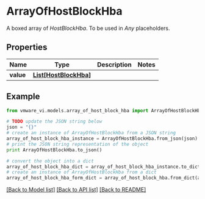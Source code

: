 # ArrayOfHostBlockHba

A boxed array of *HostBlockHba*. To be used in *Any* placeholders. 

## Properties
Name | Type | Description | Notes
------------ | ------------- | ------------- | -------------
**value** | [**List[HostBlockHba]**](HostBlockHba.md) |  | 

## Example

```python
from vmware_vi.models.array_of_host_block_hba import ArrayOfHostBlockHba

# TODO update the JSON string below
json = "{}"
# create an instance of ArrayOfHostBlockHba from a JSON string
array_of_host_block_hba_instance = ArrayOfHostBlockHba.from_json(json)
# print the JSON string representation of the object
print ArrayOfHostBlockHba.to_json()

# convert the object into a dict
array_of_host_block_hba_dict = array_of_host_block_hba_instance.to_dict()
# create an instance of ArrayOfHostBlockHba from a dict
array_of_host_block_hba_form_dict = array_of_host_block_hba.from_dict(array_of_host_block_hba_dict)
```
[[Back to Model list]](../README.md#documentation-for-models) [[Back to API list]](../README.md#documentation-for-api-endpoints) [[Back to README]](../README.md)


